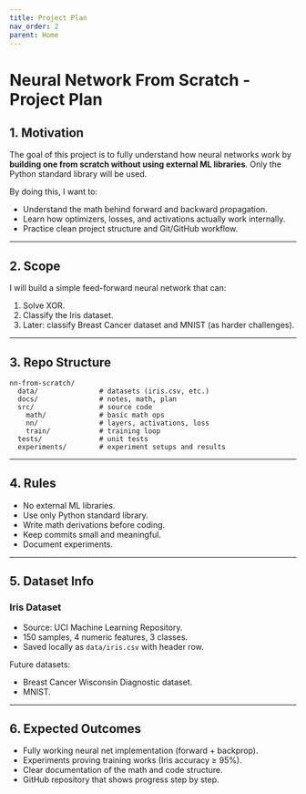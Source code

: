 ```yaml
---
title: Project Plan
nav_order: 2
parent: Home
---
```


# Neural Network From Scratch - Project Plan

## 1. Motivation
The goal of this project is to fully understand how neural networks work by **building one from scratch without using external ML libraries**. 
Only the Python standard library will be used.  

By doing this, I want to:
- Understand the math behind forward and backward propagation.
- Learn how optimizers, losses, and activations actually work internally.
- Practice clean project structure and Git/GitHub workflow.

---

## 2. Scope
I will build a simple feed-forward neural network that can:
1. Solve XOR.
2. Classify the Iris dataset.
3. Later: classify Breast Cancer dataset and MNIST (as harder challenges).

---

## 3. Repo Structure
```
nn-from-scratch/
  data/               # datasets (iris.csv, etc.)
  docs/               # notes, math, plan
  src/                # source code
    math/             # basic math ops
    nn/               # layers, activations, loss
    train/            # training loop
  tests/              # unit tests
  experiments/        # experiment setups and results
```

---

## 4. Rules
- No external ML libraries.
- Use only Python standard library.
- Write math derivations before coding.
- Keep commits small and meaningful.
- Document experiments.

---

## 5. Dataset Info
### Iris Dataset
- Source: UCI Machine Learning Repository.
- 150 samples, 4 numeric features, 3 classes.
- Saved locally as `data/iris.csv` with header row.

Future datasets:
- Breast Cancer Wisconsin Diagnostic dataset.
- MNIST.

---

## 6. Expected Outcomes
- Fully working neural net implementation (forward + backprop).
- Experiments proving training works (Iris accuracy ≥ 95%).
- Clear documentation of the math and code structure.
- GitHub repository that shows progress step by step.
